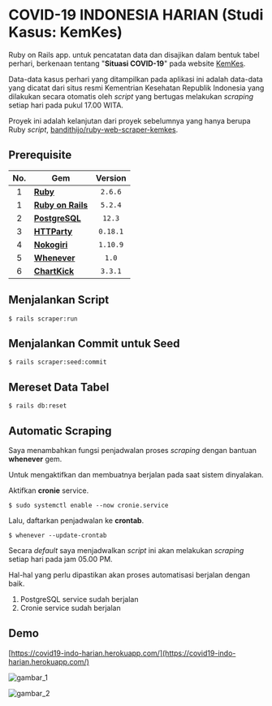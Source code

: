# COVID-19 INDONESIA HARIAN (Studi Kasus: KemKes)

Ruby on Rails app. untuk pencatatan data dan disajikan dalam bentuk tabel perhari, berkenaan tentang "**Situasi COVID-19**" pada website [KemKes](https://kemkes.go.id/).

Data-data kasus perhari yang ditampilkan pada aplikasi ini adalah data-data yang dicatat dari situs resmi Kementrian Kesehatan Republik Indonesia yang dilakukan secara otomatis oleh *script* yang bertugas melakukan *scraping* setiap hari pada pukul 17.00 WITA.

Proyek ini adalah kelanjutan dari proyek sebelumnya yang hanya berupa Ruby *script*, [bandithijo/ruby-web-scraper-kemkes](https://github.com/bandithijo/ruby-web-scraper-kemkes).

## Prerequisite

| <center>No.</center> | <center>Gem</center> | <center>Version</center> |
| :--: | :--- | :--: |
| 1 | [**Ruby**](https://www.ruby-lang.org/en/) | `2.6.6` |
| 1 | [**Ruby on Rails**](https://rubyonrails.org/) | `5.2.4` |
| 2 | [**PostgreSQL**](https://www.postgresql.org/) | `12.3` |
| 3 | [**HTTParty**](https://rubygems.org/gems/httparty) | `0.18.1` |
| 4 | [**Nokogiri**](https://rubygems.org/gems/nokogiri) | `1.10.9` |
| 5 | [**Whenever**](https://rubygems/gems/whenever) | `1.0` |
| 6 | [**ChartKick**](https://chartkick.com/) | `3.3.1` |

## Menjalankan Script

```shell
$ rails scraper:run
```

## Menjalankan Commit untuk Seed

```shell
$ rails scraper:seed:commit
```

## Mereset Data Tabel

```shell
$ rails db:reset
```

## Automatic Scraping

Saya menambahkan fungsi penjadwalan proses *scraping* dengan bantuan **whenever** gem.

Untuk mengaktifkan dan membuatnya berjalan pada saat sistem dinyalakan.

Aktifkan **cronie** service.

```shell
$ sudo systemctl enable --now cronie.service
```

Lalu, daftarkan penjadwalan ke **crontab**.

```shell
$ whenever --update-crontab
```

Secara *default* saya menjadwalkan *script* ini akan melakukan *scraping* setiap hari pada jam 05.00 PM.

Hal-hal yang perlu dipastikan akan proses automatisasi berjalan dengan baik.

1. PostgreSQL service sudah berjalan
2. Cronie service sudah berjalan

## Demo

[https://covid19-indo-harian.herokuapp.com/](https://covid19-indo-harian.herokuapp.com/)

![gambar_1](https://i.postimg.cc/zBvzXPQn/Firefox-Screenshot-2020-07-05-T02-37-29-004-Z.png)

![gambar_2](https://i.postimg.cc/d1fq7jMg/Firefox-Screenshot-2020-07-05-T02-38-11-020-Z.png)
